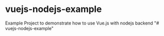 # vuejs-nodejs-example
Example Project to demonstrate how to use Vue.js with nodejs backend
"# vuejs-nodejs-example" 
